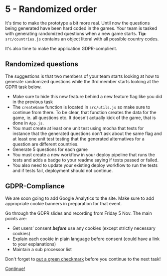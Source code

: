 # 5 - Randomized order
It's time to make the prototype a bit more real. Until now the questions being generated have been hard coded in the games. Your team is tasked with generating randomized questions when a new game starts. **Tip:** `src/countries.js` contains an object literal with all possible country codes.

It's also time to make the application GDPR-complient.

## Randomized questions
The suggestions is that two members of your team starts looking at how to generate randomized questions while the 3rd member starts looking at the GDPR task below.

- Make sure to hide this new feature behind a new feature flag like you did in the previous task
- The `createGame` function is located in `src/utils.js` so make sure to continue from there. To be clear, that function creates the data for the game, ie. all questions etc. It doesn't actually kick of the game, that is done in `App.js`.
- You must create at least one unit test using mocha that tests for instance that the generated questions don't ask about the same flag and at least one unit test testing that the generated alternatives for a question are different countries.
- Generate 5 questions for each game
- You must create a new workflow in your deploy pipeline that runs the tests and adds a badge to your readme saying if tests passed or failed.
- You also need to update your existing deploy workflow to run the tests and if tests fail, deployment should not continue.


## GDPR-Compliance
We are soon going to add Google Analytics to the site. Make sure to add appropriate cookie banners in preparation for that event.

Go through the GDPR slides and recording from Friday 5 Nov. The main points are:

 - Get users’ consent ***before*** use any cookies (except strictly necessary cookies)
 - Explain each cookie in plain language before consent (could have a link to your explanations)
 - Maintain a sub processor list

Don't forget to [put a green checkmark](0-instructions.md) before you continue to the next task!

[Continue!](6-google-analytics.md)

